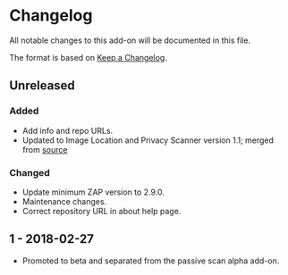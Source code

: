 # Changelog
All notable changes to this add-on will be documented in this file.

The format is based on [Keep a Changelog](https://keepachangelog.com/en/1.0.0/).

## Unreleased
### Added
- Add info and repo URLs.
- Updated to Image Location and Privacy Scanner version 1.1; merged from [source](https://github.com/veggiespam/ImageLocationScanner) 

### Changed
- Update minimum ZAP version to 2.9.0.
- Maintenance changes.
- Correct repository URL in about help page.

## 1 - 2018-02-27

- Promoted to beta and separated from the passive scan alpha add-on.

